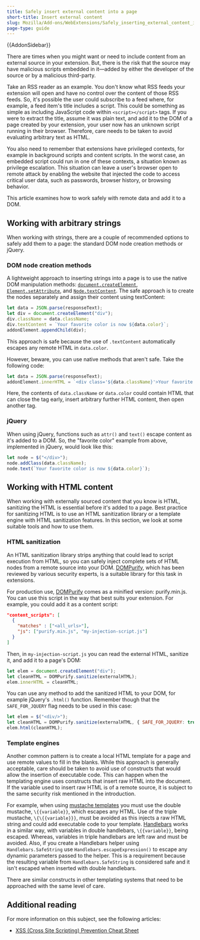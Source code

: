 ```yaml
---
title: Safely insert external content into a page
short-title: Insert external content
slug: Mozilla/Add-ons/WebExtensions/Safely_inserting_external_content_into_a_page
page-type: guide
---
```


{{AddonSidebar}}

There are times when you might want or need to include content from an external source in your extension. But, there is the risk that the source may have malicious scripts embedded in it—added by either the developer of the source or by a malicious third-party.

Take an RSS reader as an example. You don't know what RSS feeds your extension will open and have no control over the content of those RSS feeds. So, it's possible the user could subscribe to a feed where, for example, a feed item's title includes a script. This could be something as simple as including JavaScript code within `<script></script>` tags. If you were to extract the title, assume it was plain text, and add it to the DOM of a page created by your extension, your user now has an unknown script running in their browser. Therefore, care needs to be taken to avoid evaluating arbitrary text as HTML.

You also need to remember that extensions have privileged contexts, for example in background scripts and content scripts. In the worst case, an embedded script could run in one of these contexts, a situation known as privilege escalation. This situation can leave a user's browser open to remote attack by enabling the website that injected the code to access critical user data, such as passwords, browser history, or browsing behavior.

This article examines how to work safely with remote data and add it to a DOM.

## Working with arbitrary strings

When working with strings, there are a couple of recommended options to safely add them to a page: the standard DOM node creation methods or jQuery.

### DOM node creation methods

A lightweight approach to inserting strings into a page is to use the native DOM manipulation methods: [`document.createElement`](/en-US/docs/Web/API/Document/createElement), [`Element.setAttribute`](/en-US/docs/Web/API/Element/setAttribute), and [`Node.textContent`](/en-US/docs/Web/API/Node/textContent). The safe approach is to create the nodes separately and assign their content using textContent:

```js example-good
let data = JSON.parse(responseText);
let div = document.createElement("div");
div.className = data.className;
div.textContent = `Your favorite color is now ${data.color}`;
addonElement.appendChild(div);
```

This approach is safe because the use of `.textContent` automatically escapes any remote HTML in `data.color`.

However, beware, you can use native methods that aren't safe. Take the following code:

```js example-bad
let data = JSON.parse(responseText);
addonElement.innerHTML = `<div class='${data.className}'>Your favorite color is now ${data.color}</div>`;
```

Here, the contents of `data.className` or `data.color` could contain HTML that can close the tag early, insert arbitrary further HTML content, then open another tag.

### jQuery

When using jQuery, functions such as `attr()` and `text()` escape content as it's added to a DOM. So, the "favorite color" example from above, implemented in jQuery, would look like this:

```js example-good
let node = $("</div>");
node.addClass(data.className);
node.text(`Your favorite color is now ${data.color}`);
```

## Working with HTML content

When working with externally sourced content that you know is HTML, sanitizing the HTML is essential before it's added to a page. Best practice for sanitizing HTML is to use an HTML sanitization library or a template engine with HTML sanitization features. In this section, we look at some suitable tools and how to use them.

### HTML sanitization

An HTML sanitization library strips anything that could lead to script execution from HTML, so you can safely inject complete sets of HTML nodes from a remote source into your DOM. [DOMPurify](https://github.com/cure53/DOMPurify), which has been reviewed by various security experts, is a suitable library for this task in extensions.

For production use, [DOMPurify](https://github.com/cure53/DOMPurify) comes as a minified version: purify.min.js. You can use this script in the way that best suits your extension. For example, you could add it as a content script:

```json
"content_scripts": [
  {
    "matches" : ["<all_urls>"],
    "js": ["purify.min.js", "my-injection-script.js"]
  }
]
```

Then, in `my-injection-script.js` you can read the external HTML, sanitize it, and add it to a page's DOM:

```js
let elem = document.createElement("div");
let cleanHTML = DOMPurify.sanitize(externalHTML);
elem.innerHTML = cleanHTML;
```

You can use any method to add the sanitized HTML to your DOM, for example jQuery's `.html()` function. Remember though that the `SAFE_FOR_JQUERY` flag needs to be used in this case:

```js
let elem = $("<div/>");
let cleanHTML = DOMPurify.sanitize(externalHTML, { SAFE_FOR_JQUERY: true });
elem.html(cleanHTML);
```

### Template engines

Another common pattern is to create a local HTML template for a page and use remote values to fill in the blanks. While this approach is generally acceptable, care should be taken to avoid use of constructs that would allow the insertion of executable code. This can happen when the templating engine uses constructs that insert raw HTML into the document. If the variable used to insert raw HTML is of a remote source, it is subject to the same security risk mentioned in the introduction.

For example, when using [mustache templates](https://mustache.github.io/) you must use the double mustache, `\{{variable}}`, which escapes any HTML. Use of the triple mustache, `\{\{{variable}}}`, must be avoided as this injects a raw HTML string and could add executable code to your template. [Handlebars](https://handlebarsjs.com/) works in a similar way, with variables in double handlebars, `\{{variable}}`, being escaped. Whereas, variables in triple handlebars are left raw and must be avoided. Also, if you create a Handlebars helper using `Handlebars.SafeString` use `Handlebars.escapeExpression()` to escape any dynamic parameters passed to the helper. This is a requirement because the resulting variable from `Handlebars.SafeString` is considered safe and it isn't escaped when inserted with double handlebars.

There are similar constructs in other templating systems that need to be approached with the same level of care.

## Additional reading

For more information on this subject, see the following articles:

- [XSS (Cross Site Scripting) Prevention Cheat Sheet](https://owasp.org/www-community/xss-filter-evasion-cheatsheet)
